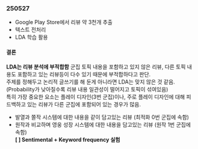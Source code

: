 ### 250527
- Google Play Store에서 리뷰 약 3천개 추출
- 텍스트 전처리
- LDA 학습 활용

#### 결론
**LDA는 리뷰 분석에 부적합함**
군집 토픽 내용을 포함하고 있지 않은 리뷰, 다른 토픽 내용도 포함하고 있는 리뷰등이 다수 있기 때문에 부적합하다고 판단.<br/>
주제를 정해두고 논리적 글쓰기를 해 둔게 아니라면 LDA는 맞지 않은 것 같음.<br/>
(Probability가 낮아질수록 리뷰 내용 일관성이 떨어지고 토픽이 섞여있음)<br/>
특히 가장 중요한 요소는 플레이 디자인(3번 군집)이나, 주로 플레이 디자인에 대해 피드백하고 있는 리뷰가 다른 군집에 포함되어 있는 경우가 많음.<br/>
- 발열과 쫄작 시스템에 대한 내용을 같이 담고있는 리뷰 (최적화 0번 군집에 속함)
- 원작과 비교하며 영웅 성장 시스템에 대한 내용을 담고있는 리뷰 (원작 1번 군집에 속함)
<br/>**[ ] Sentimental + Keyword frequency 실험**

